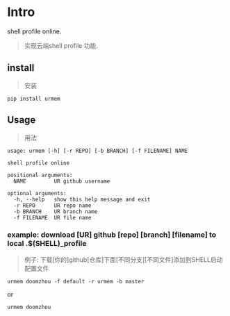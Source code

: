 Intro
====

shell profile online.
>实现云端shell profile 功能.

## install 
>安装

`pip install urmem`






## Usage
>用法

```shell
usage: urmem [-h] [-r REPO] [-b BRANCH] [-f FILENAME] NAME

shell profile online

positional arguments:
  NAME         UR github username

optional arguments:
  -h, --help   show this help message and exit
  -r REPO      UR repo name
  -b BRANCH    UR branch name
  -f FILENAME  UR file name
```

### example: download [UR] github [repo] [branch] [filename] to local .$(SHELL)_profile 
>例子: 下载[你的]github[仓库]下面[不同分支][不同文件]添加到SHELL启动配置文件

`urmem doomzhou -f default -r urmem -b master`

or

`urmem doomzhou`
